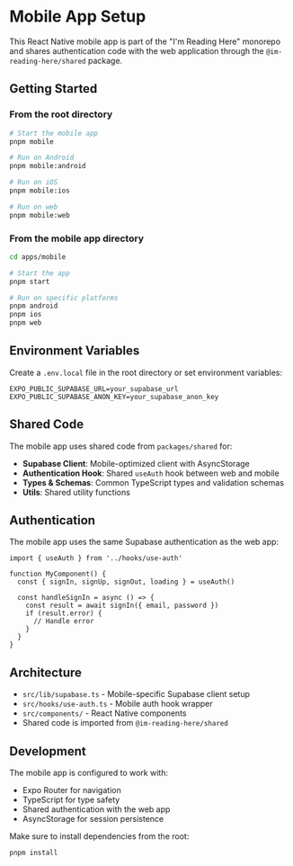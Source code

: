 # Mobile App Setup

This React Native mobile app is part of the "I'm Reading Here" monorepo and shares authentication code with the web application through the `@im-reading-here/shared` package.

## Getting Started

### From the root directory

```bash
# Start the mobile app
pnpm mobile

# Run on Android
pnpm mobile:android

# Run on iOS
pnpm mobile:ios

# Run on web
pnpm mobile:web
```

### From the mobile app directory

```bash
cd apps/mobile

# Start the app
pnpm start

# Run on specific platforms
pnpm android
pnpm ios
pnpm web
```

## Environment Variables

Create a `.env.local` file in the root directory or set environment variables:

```env
EXPO_PUBLIC_SUPABASE_URL=your_supabase_url
EXPO_PUBLIC_SUPABASE_ANON_KEY=your_supabase_anon_key
```

## Shared Code

The mobile app uses shared code from `packages/shared` for:

- **Supabase Client**: Mobile-optimized client with AsyncStorage
- **Authentication Hook**: Shared `useAuth` hook between web and mobile
- **Types & Schemas**: Common TypeScript types and validation schemas
- **Utils**: Shared utility functions

## Authentication

The mobile app uses the same Supabase authentication as the web app:

```tsx
import { useAuth } from '../hooks/use-auth'

function MyComponent() {
  const { signIn, signUp, signOut, loading } = useAuth()

  const handleSignIn = async () => {
    const result = await signIn({ email, password })
    if (result.error) {
      // Handle error
    }
  }
}
```

## Architecture

- `src/lib/supabase.ts` - Mobile-specific Supabase client setup
- `src/hooks/use-auth.ts` - Mobile auth hook wrapper
- `src/components/` - React Native components
- Shared code is imported from `@im-reading-here/shared`

## Development

The mobile app is configured to work with:
- Expo Router for navigation
- TypeScript for type safety
- Shared authentication with the web app
- AsyncStorage for session persistence

Make sure to install dependencies from the root:

```bash
pnpm install
```
